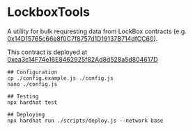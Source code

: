 # LockboxTools

A utility for bulk requresting data from LockBox contracts
(e.g. [0x14D15765c66e8f0C7f8757d1D19137B714dfCC60](https://basescan.org/address/0x14D15765c66e8f0C7f8757d1D19137B714dfCC60)).

This contract is deployed at [0xea3c14F74e16E8462925f82Ad8d528a5d804617D](https://basescan.org/address/0xea3c14F74e16E8462925f82Ad8d528a5d804617D)

```shell
## Configuration
cp ./config.example.js ./config.js
nano ./config.js

## Testing
npx hardhat test

## Deploying
npx hardhat run ./scripts/deploy.js --network base
```
